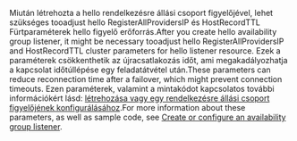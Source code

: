 <span data-ttu-id="c160b-101">Miután létrehozta a hello rendelkezésre állási csoport figyelőjével, lehet szükséges tooadjust hello RegisterAllProvidersIP és HostRecordTTL Fürtparaméterek hello figyelő erőforrás.</span><span class="sxs-lookup"><span data-stu-id="c160b-101">After you create hello availability group listener, it might be necessary tooadjust hello RegisterAllProvidersIP and HostRecordTTL cluster parameters for hello listener resource.</span></span> <span data-ttu-id="c160b-102">Ezek a paraméterek csökkenthetik az újracsatlakozás időt, ami megakadályozhatja a kapcsolat időtúllépése egy feladatátvétel után.</span><span class="sxs-lookup"><span data-stu-id="c160b-102">These parameters can reduce reconnection time after a failover, which might prevent connection timeouts.</span></span> <span data-ttu-id="c160b-103">Ezen paraméterek, valamint a mintakódot kapcsolatos további információkért lásd: [létrehozása vagy egy rendelkezésre állási csoport figyelőjének konfigurálásához](https://msdn.microsoft.com/library/hh213080.aspx#MultiSubnetFailover).</span><span class="sxs-lookup"><span data-stu-id="c160b-103">For more information about these parameters, as well as sample code, see [Create or configure an availability group listener](https://msdn.microsoft.com/library/hh213080.aspx#MultiSubnetFailover).</span></span>

